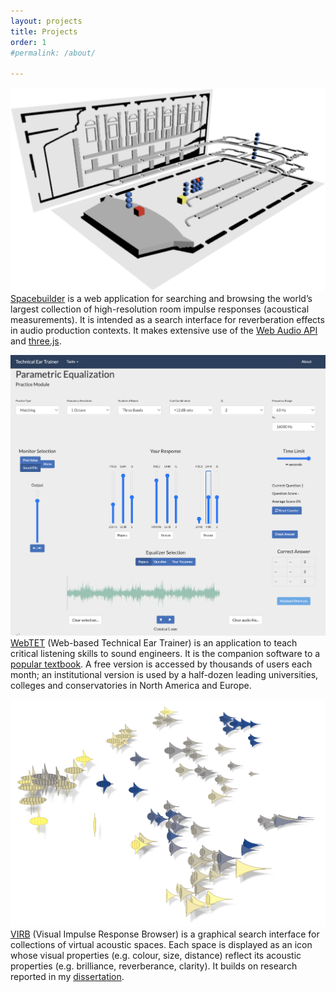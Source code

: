 ```yaml
---
layout: projects
title: Projects
order: 1
#permalink: /about/

---
```



<a href="spacebuilder" class="small-image">![spacebuilder](images/spacebuilder_model_closeup.png)</a>  [Spacebuilder](spacebuilder/) is a web application for searching and browsing the world’s largest collection of high-resolution room impulse responses (acoustical measurements). It is intended as a search interface for reverberation effects in audio production contexts. It makes extensive use of the [Web Audio API](https://developer.mozilla.org/en-US/docs/Web/API/Web_Audio_API) and [three.js](https://threejs.org).


<a href="https://webtet.net/" class="small-image">![webtet](images/webtet.png)</a>  [WebTET](https://webtet.net/) (Web-based Technical Ear Trainer) is an application to teach critical listening skills to sound engineers. It is the companion software to a [popular textbook](https://www.amazon.com/Production-Critical-Listening-Engineering-Presents/dp/1138845949). A free version is accessed by thousands of users each month; an institutional version is used by a half-dozen leading universities, colleges and conservatories in North America and Europe.    
  
    


<a href="https://virb.herokuapp.com/" class="add-u"><img src="images/virb.png" alt="virb"/> </a>  <a href="https://virb.herokuapp.com/" class="add-u">VIRB</a> (Visual Impulse Response Browser) is a graphical search interface for collections of virtual acoustic spaces. Each space is displayed as an icon whose visual properties (e.g. colour, size, distance) reflect its acoustic properties (e.g. brilliance, reverberance, clarity). It builds on research reported in my [dissertation](https://escholarship.mcgill.ca/concern/theses/5x21tm68w).

